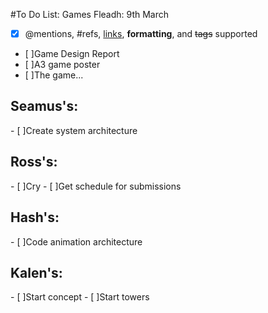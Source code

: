 #To Do List:
Games Fleadh: 9th March
- [x] @mentions, #refs, [links](), **formatting**, and <del>tags</del> supported
- [ ]Game Design Report
- [ ]A3 game poster
- [ ]The game...

<h2>Seamus's:</h2>
- [ ]Create system architecture

<h2>Ross's:</h2>
- [ ]Cry
- [ ]Get schedule for submissions

<h2>Hash's:</h2>
- [ ]Code animation architecture

<h2>Kalen's:</h2>
- [ ]Start concept
- [ ]Start towers
